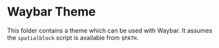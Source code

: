 # Waybar Theme

This folder contains a theme which can be used with Waybar. It assumes the
`spatialblock` script is available from `$PATH`.
